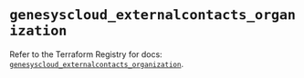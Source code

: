 # `genesyscloud_externalcontacts_organization`

Refer to the Terraform Registry for docs: [`genesyscloud_externalcontacts_organization`](https://registry.terraform.io/providers/mypurecloud/genesyscloud/1.70.0/docs/resources/externalcontacts_organization).
